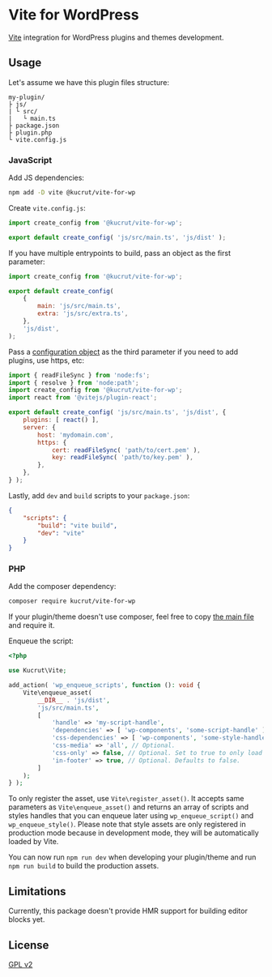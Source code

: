 # Vite for WordPress

[Vite](https://vitejs.dev) integration for WordPress plugins and themes development.

## Usage

Let's assume we have this plugin files structure:

```
my-plugin/
├ js/
| └ src/
|   └ main.ts
├ package.json
├ plugin.php
└ vite.config.js
```

### JavaScript

Add JS dependencies:

```sh
npm add -D vite @kucrut/vite-for-wp
```

Create `vite.config.js`:

```js
import create_config from '@kucrut/vite-for-wp';

export default create_config( 'js/src/main.ts', 'js/dist' );
```

If you have multiple entrypoints to build, pass an object as the first parameter:

```js
import create_config from '@kucrut/vite-for-wp';

export default create_config(
	{
		main: 'js/src/main.ts',
		extra: 'js/src/extra.ts',
	},
	'js/dist',
);
```

Pass a [configuration object](https://vitejs.dev/config/) as the third parameter if you need to add plugins, use https, etc:

```js
import { readFileSync } from 'node:fs';
import { resolve } from 'node:path';
import create_config from '@kucrut/vite-for-wp';
import react from '@vitejs/plugin-react';

export default create_config( 'js/src/main.ts', 'js/dist', {
	plugins: [ react() ],
	server: {
		host: 'mydomain.com',
		https: {
			cert: readFileSync( 'path/to/cert.pem' ),
			key: readFileSync( 'path/to/key.pem' ),
		},
	},
} );
```

Lastly, add `dev` and `build` scripts to your `package.json`:

```json
{
	"scripts": {
		"build": "vite build",
		"dev": "vite"
	}
}
```

### PHP

Add the composer dependency:

```sh
composer require kucrut/vite-for-wp
```

If your plugin/theme doesn't use composer, feel free to copy [the main file](https://github.com/kucrut/vite-for-wp/blob/main/vite-for-wp.php) and require it.

Enqueue the script:

```php
<?php

use Kucrut\Vite;

add_action( 'wp_enqueue_scripts', function (): void {
	Vite\enqueue_asset(
		__DIR__ . 'js/dist',
		'js/src/main.ts',
		[
			'handle' => 'my-script-handle',
			'dependencies' => [ 'wp-components', 'some-script-handle' ], // Optional script dependencies. Defaults to empty array.
			'css-dependencies' => [ 'wp-components', 'some-style-handle' ], // Optional style dependencies. Defaults to empty array.
			'css-media' => 'all', // Optional.
			'css-only' => false, // Optional. Set to true to only load style assets in production mode.
			'in-footer' => true, // Optional. Defaults to false.
		]
	);
} );
```

To only register the asset, use `Vite\register_asset()`. It accepts same parameters as `Vite\enqueue_asset()` and returns an array of scripts and styles handles that you can enqueue later using `wp_enqueue_script()` and `wp_enqueue_style()`. Please note that style assets are only registered in production mode because in development mode, they will be automatically loaded by Vite.

You can now run `npm run dev` when developing your plugin/theme and run `npm run build` to build the production assets.

## Limitations

Currently, this package doesn't provide HMR support for building editor blocks yet.

## License

[GPL v2](https://www.gnu.org/licenses/old-licenses/gpl-2.0.en.html)
